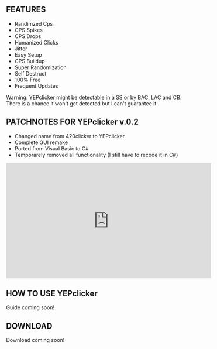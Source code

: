 ## FEATURES
+ Randimzed Cps
+ CPS Spikes
+ CPS Drops
+ Humanized Clicks
+ Jitter
+ Easy Setup
+ CPS Buildup
+ Super Randomization
+ Self Destruct
+ 100% Free
+ Frequent Updates

Warning: YEPclicker might be detectable in a SS or by BAC, LAC and CB. There is a chance it won't get detected but I can't guarantee it.

## PATCHNOTES FOR YEPclicker v.0.2

+ Changed name from 420clicker to YEPclicker
+ Complete GUI remake
+ Ported from Visual Basic to C#
+ Temporarely removed all functionality (I still have to recode it in C#)

<iframe width="560" height="315"
src="https://www.youtube.com/watch?v=6xPk6EXajRY" 
frameborder="0" 
allow="accelerometer; autoplay; encrypted-media; gyroscope; picture-in-picture" 
allowfullscreen></iframe>

## HOW TO USE YEPclicker

Guide coming soon!

## DOWNLOAD

Download coming soon!
